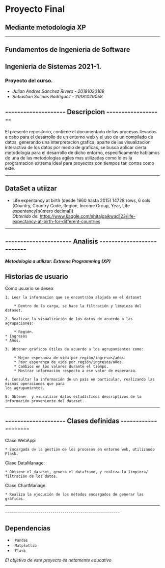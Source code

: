 # Proyecto Final
## Mediante metodologia XP
<hr>

## Fundamentos de Ingenieria de Software  
## Ingenieria de Sistemas 2021-1.
### Proyecto del curso.

* _Julian Andres Sanchez Rivera - 20181020169_
* _Sebastian Salinas Rodriguez - 20181020058_

## --------------------  Descripcion  -------------------

El presente repositorio, contiene el documentado de los procesos llevados a cabo para el desarrollo de un 
entorno web y el uso de un compilado de datos, generando una interpretacion grafica, aparte de las visualizacion
interactiva de los datos por medio de graficas, se busca aplicar cierta metodologia para el desarrollo de dicho
entorno, especificamente hablamos de una de las metodologias agiles mas utilizadas como lo es la programacion 
extrema ideal para proyectos con tiempos tan cortos como este.

<hr>

## DataSet a utiizar

* Life expentancy at birth (desde 1960 hasta 2015)
  14728 rows, 6 cols (Country, Country Code, Region, Income Group, Year, Life expentancy[número decimal])	  
  _Obtenido de_: https://www.kaggle.com/shitalgaikwad123/life-expectancy-at-birth-for-different-countries 
	
<hr>

## ---------------------- Analisis --------------------------

**_Metodología a utilizar: Extreme Programming (XP)_**

## Historias de usuario

Como usuario se desea:

    1. Leer la informacion que se encontraba alojada en el dataset
    
        * Dentro de la carga, se hace la filtración y limpieza del dataset.
    
    2. Realizar la visualización de los datos de acuerdo a las agrupaciones:
    
    	* Región.
	* Ingresos
	* Años.
        
    3. Obtener gráficos útiles de acuerdo a los agrupamientos como:
    
        * Mejor esperanza de vida por región/ingresos/años.
        * Peor esperanza de vida por región/ingresos/años.
        * Cambios en los valores durante el tiempo.
        * Mostrar información respecto a ese valor de esperanza.
        
    4. Consultar la información de un país en particular, realizando las mismas operaciones que para
    los agrupamientos.
    
    5. Obtener  y viusalizar datos estadísticos descriptivos de la 
    información proveniente del dataset.
    
<hr>

## -------------------- Clases definidas --------------------

Clase WebApp:

    * Encargada de la gestión de los procesos en entorno web, utilizando Flask.
    
Clase DataManage:

    * Obtiene el dataset, genera el dataframe, y realiza la limpieza/ filtración de los datos.
    
Clase ChartManage:

    * Realiza la ejecución de los métodos encargados de generar las gráficas.
  
 <hr> 
  ----------------------------------------------------------
  
## Dependencias

* <code> Pandas </code>
* <code> Matplotlib </code>
* <code> Flask </code>

_El objetivo de este proyecto es netamente educativo_
